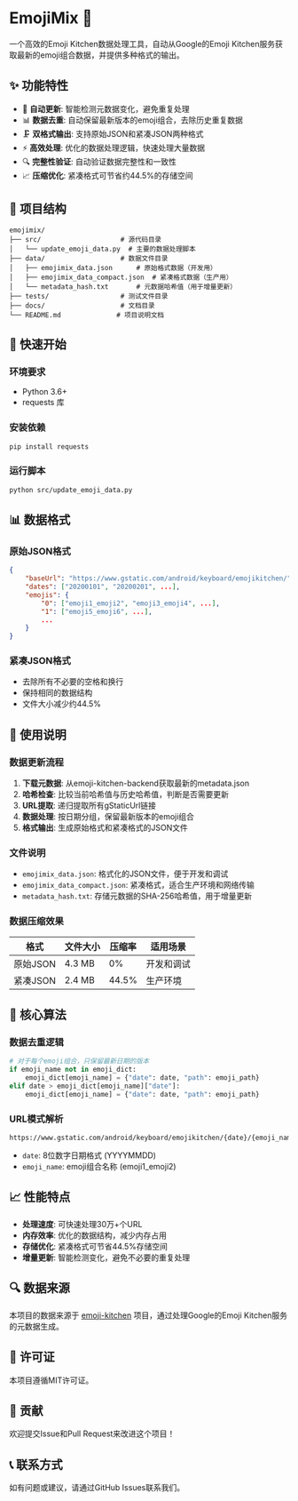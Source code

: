 # EmojiMix 🎨

一个高效的Emoji Kitchen数据处理工具，自动从Google的Emoji Kitchen服务获取最新的emoji组合数据，并提供多种格式的输出。

## ✨ 功能特性

- 🔄 **自动更新**: 智能检测元数据变化，避免重复处理
- 📊 **数据去重**: 自动保留最新版本的emoji组合，去除历史重复数据
- 🗜️ **双格式输出**: 支持原始JSON和紧凑JSON两种格式
- ⚡ **高效处理**: 优化的数据处理逻辑，快速处理大量数据
- 🔍 **完整性验证**: 自动验证数据完整性和一致性
- 📈 **压缩优化**: 紧凑格式可节省约44.5%的存储空间

## 📁 项目结构

```
emojimix/
├── src/                    # 源代码目录
│   └── update_emoji_data.py  # 主要的数据处理脚本
├── data/                   # 数据文件目录
│   ├── emojimix_data.json      # 原始格式数据（开发用）
│   ├── emojimix_data_compact.json  # 紧凑格式数据（生产用）
│   └── metadata_hash.txt       # 元数据哈希值（用于增量更新）
├── tests/                  # 测试文件目录
├── docs/                   # 文档目录
└── README.md              # 项目说明文档
```

## 🚀 快速开始

### 环境要求

- Python 3.6+
- requests 库

### 安装依赖

```bash
pip install requests
```

### 运行脚本

```bash
python src/update_emoji_data.py
```

## 📊 数据格式

### 原始JSON格式
```json
{
    "baseUrl": "https://www.gstatic.com/android/keyboard/emojikitchen/",
    "dates": ["20200101", "20200201", ...],
    "emojis": {
        "0": ["emoji1_emoji2", "emoji3_emoji4", ...],
        "1": ["emoji5_emoji6", ...],
        ...
    }
}
```

### 紧凑JSON格式
- 去除所有不必要的空格和换行
- 保持相同的数据结构
- 文件大小减少约44.5%

## 🔧 使用说明

### 数据更新流程

1. **下载元数据**: 从emoji-kitchen-backend获取最新的metadata.json
2. **哈希检查**: 比较当前哈希值与历史哈希值，判断是否需要更新
3. **URL提取**: 递归提取所有gStaticUrl链接
4. **数据处理**: 按日期分组，保留最新版本的emoji组合
5. **格式输出**: 生成原始格式和紧凑格式的JSON文件

### 文件说明

- `emojimix_data.json`: 格式化的JSON文件，便于开发和调试
- `emojimix_data_compact.json`: 紧凑格式，适合生产环境和网络传输
- `metadata_hash.txt`: 存储元数据的SHA-256哈希值，用于增量更新

### 数据压缩效果

| 格式 | 文件大小 | 压缩率 | 适用场景 |
|------|----------|--------|----------|
| 原始JSON | 4.3 MB | 0% | 开发和调试 |
| 紧凑JSON | 2.4 MB | 44.5% | 生产环境 |

## 🎯 核心算法

### 数据去重逻辑

```python
# 对于每个emoji组合，只保留最新日期的版本
if emoji_name not in emoji_dict:
    emoji_dict[emoji_name] = {"date": date, "path": emoji_path}
elif date > emoji_dict[emoji_name]["date"]:
    emoji_dict[emoji_name] = {"date": date, "path": emoji_path}
```

### URL模式解析

```
https://www.gstatic.com/android/keyboard/emojikitchen/{date}/{emoji_name}.png
```

- `date`: 8位数字日期格式 (YYYYMMDD)
- `emoji_name`: emoji组合名称 (emoji1_emoji2)

## 📈 性能特点

- **处理速度**: 可快速处理30万+个URL
- **内存效率**: 优化的数据结构，减少内存占用
- **存储优化**: 紧凑格式可节省44.5%存储空间
- **增量更新**: 智能检测变化，避免不必要的重复处理

## 🔍 数据来源

本项目的数据来源于 [emoji-kitchen](https://github.com/xsalazar/emoji-kitchen) 项目，通过处理Google的Emoji Kitchen服务的元数据生成。

## 📝 许可证

本项目遵循MIT许可证。

## 🤝 贡献

欢迎提交Issue和Pull Request来改进这个项目！

## 📞 联系方式

如有问题或建议，请通过GitHub Issues联系我们。

